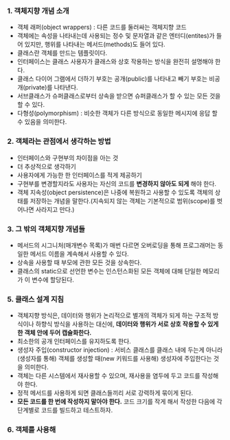 
### 1. 객체지향 개념 소개

- 객체 래퍼(object wrappers) : 다른 코드를 둘러싸는 객체지향 코드
- 객체에는 속성을 나타내는데 사용되는 정수 및 문자열과 같은 엔터디(entites)가 들어 있지만, 행위를 나타내는 메서드(methods)도 들어 있다. 
- 클래스란 객체를 만드는 템플릿이다.
- 인터페이스는 클래스 사용자가 클래스와 상호 작용하는 방식을 완전히 설명해야 한다. 
- 클래스 다이어 그램에서 더하기 부호는 공개(public)를 나타내고 빼기 부호는 비공개(private)를 나타낸다. 
- 서브클래스가 슈퍼클래스로부터 상속을 받으면 슈퍼클래스가 할 수 있는 모든 것을 할 수 있다. 
- 다형성(polymorphism) : 비슷한 객체가 다른 방식으로 동일한 메시지에 응답 할 수 있음을 의미한다.  

### 2. 객체라는 관점에서 생각하는 방법 

- 인터페이스와 구현부의 차이점을 아는 것 
- 더 추상적으로 생각하기 
- 사용자에게 가능한 한 인터페이스를 적게 제공하기
- 구현부를 변경할지라도 사용자는 자신의 코드를 **변경하지 않아도 되게** 해야 한다.
- 객체 지속성(object persistence)은 나중에 복원하고 사용할 수 있도록 객체의 상태를 저장하는 개념을 말한다.(지속되지 않는 객체는 기본적으로 범위(scope)를 벗어나면 사라지고 만다.)

### 3. 그 밖의 객체지향 개념들

- 메서드의 시그니처(매개변수 목록)가 매번 다르면 오버로딩을 통해 프로그래머는 동일한 메서드 이름을 계속해서 사용할 수 있다. 
- 상속을 사용할 때 부모에 관한 모든 것을 상속한다. 
- 클래스의 static으로 선언한 변수는 인스턴스화된 모든 객체에 대해 단일한 메모리가 이 변수에 할당된다. 

### 5. 클래스 설계 지침 

- 객체지향 방식은, 데이터와 행위가 논리적으로 별개의 객체가 되게 하는 구조적 방식이나 하향식 방식을 사용하는 대신에, **데이터와 행위가 서로 상호 작용할 수 있게 한 객체 안에 두어 캡슐화한다.**
- 최소한의 공개 인터페이스를 유지하도록 한다. 
- 생성자 주입(constructor injection) : 서비스 클래스를 클래스 내에 두는게 아니라 (생성자를 통해) 객체를 생성할 때(new 키워드를 사용해) 생성자에 주입한다는 것을 의미한다. 
- 객체는 다른 시스템에서 재사용할 수 있으며, 재사용을 염두에 두고 코드를 작성해야 한다. 
- 정적 메서드를 사용하게 되면 클래스들끼리 서로 강력하게 묶이게 된다. 
- **모든 코드를 한 번에 작성하지 말아야 한다.** 코드 크기를 작게 해서 작성한 다음에 각 단계별로 코드를 빌드하고 테스트하자. 

### 6. 객체를 사용해 
